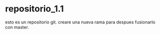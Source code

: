 # repositorio_1.1
esto es un repositorio git.
creare una nueva rama para despues fusionarlo con master.
